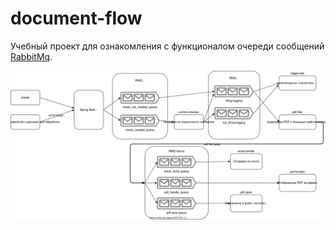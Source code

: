 # document-flow
Учебный проект для ознакомления с функционалом очереди сообщений [RabbitMq](https://www.rabbitmq.com/).



![document process scheme](https://github.com/Hyperb0t/document-flow/raw/master/documentflow.svg)
